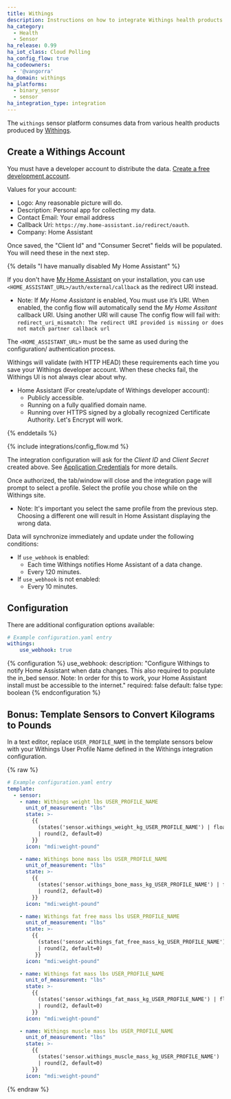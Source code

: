 ```yaml
---
title: Withings
description: Instructions on how to integrate Withings health products within Home Assistant.
ha_category:
  - Health
  - Sensor
ha_release: 0.99
ha_iot_class: Cloud Polling
ha_config_flow: true
ha_codeowners:
  - '@vangorra'
ha_domain: withings
ha_platforms:
  - binary_sensor
  - sensor
ha_integration_type: integration
---
```


The `withings` sensor platform consumes data from various health products produced by [Withings](https://www.withings.com).

## Create a Withings Account

You must have a developer account to distribute the data. [Create a free development account](https://account.withings.com/partner/add_oauth2).

Values for your account:

- Logo: Any reasonable picture will do.
- Description: Personal app for collecting my data.
- Contact Email: Your email address
- Callback Uri: `https://my.home-assistant.io/redirect/oauth`.
- Company: Home Assistant

Once saved, the "Client Id" and "Consumer Secret" fields will be populated. You will need these in the next step.

{% details "I have manually disabled My Home Assistant" %}

If you don't have [My Home Assistant](/integrations/my) on your installation,
you can use `<HOME_ASSISTANT_URL>/auth/external/callback` as the redirect URI
instead.
- Note: If *My Home Assistant* is enabled, You must use it’s URI. When enabled, the config flow will automatically send the *My Home Assitant* callback URI. Using another URI will cause The config flow will fail with: `redirect_uri_mismatch: The redirect URI provided is missing or does not match partner callback url`

The `<HOME_ASSISTANT_URL>` must be the same as used during the configuration/
authentication process.

Withings will validate (with HTTP HEAD) these requirements each time you save your Withings developer account. When these checks fail, the Withings UI is not always clear about why.

- Home Assistant (For create/update of Withings developer account):
    - Publicly accessible.
    - Running on a fully qualified domain name.
    - Running over HTTPS signed by a globally recognized Certificate Authority. Let's Encrypt will work.

{% enddetails %}

{% include integrations/config_flow.md %}

The integration configuration will ask for the *Client ID* and *Client Secret* created above. See [Application Credentials](/integrations/application_credentials) for more details.

Once authorized, the tab/window will close and the integration page will prompt to select a profile. Select the profile you chose while on the Withings site.
  - Note: It's important you select the same profile from the previous step. Choosing a different one will result in Home Assistant displaying the wrong data.

Data will synchronize immediately and update under the following conditions:
  - If `use_webhook` is enabled:
      - Each time Withings notifies Home Assistant of a data change.
      - Every 120 minutes.
  - If `use_webhook` is not enabled:
      - Every 10 minutes.

## Configuration

There are additional configuration options available:

```yaml
# Example configuration.yaml entry
withings:
    use_webhook: true
```

{% configuration %}
use_webhook:
  description: "Configure Withings to notify Home Assistant when data changes. This also required to populate the in_bed sensor. Note: In order for this to work, your Home Assistant install must be accessible to the internet."
  required: false
  default: false
  type: boolean
{% endconfiguration %}

## Bonus: Template Sensors to Convert Kilograms to Pounds

In a text editor, replace ```USER_PROFILE_NAME``` in the template sensors below with your Withings User Profile Name defined in the Withings integration configuration.

{% raw %}

```yaml
# Example configuration.yaml entry
template:
  - sensor:
    - name: Withings weight lbs USER_PROFILE_NAME
      unit_of_measurement: "lbs"
      state: >-
        {{
          (states('sensor.withings_weight_kg_USER_PROFILE_NAME') | float(0) * 2.20462262185)
          | round(2, default=0)
        }}
      icon: "mdi:weight-pound"

    - name: Withings bone mass lbs USER_PROFILE_NAME
      unit_of_measurement: "lbs"
      state: >-
        {{
          (states('sensor.withings_bone_mass_kg_USER_PROFILE_NAME') | float(0) * 2.20462262185)
          | round(2, default=0)
        }}
      icon: "mdi:weight-pound"

    - name: Withings fat free mass lbs USER_PROFILE_NAME
      unit_of_measurement: "lbs"
      state: >- 
        {{
          (states('sensor.withings_fat_free_mass_kg_USER_PROFILE_NAME') | float(0) * 2.20462262185)
          | round(2, default=0)
         }}
      icon: "mdi:weight-pound"

    - name: Withings fat mass lbs USER_PROFILE_NAME
      unit_of_measurement: "lbs"
      state: >-
        {{
          (states('sensor.withings_fat_mass_kg_USER_PROFILE_NAME') | float(0) * 2.20462262185)
          | round(2, default=0)
        }}
      icon: "mdi:weight-pound"

    - name: Withings muscle mass lbs USER_PROFILE_NAME
      unit_of_measurement: "lbs"
      state: >-
        {{
          (states('sensor.withings_muscle_mass_kg_USER_PROFILE_NAME') | float(0) * 2.20462262185)
          | round(2, default=0)
        }}
      icon: "mdi:weight-pound"
```

{% endraw %}
